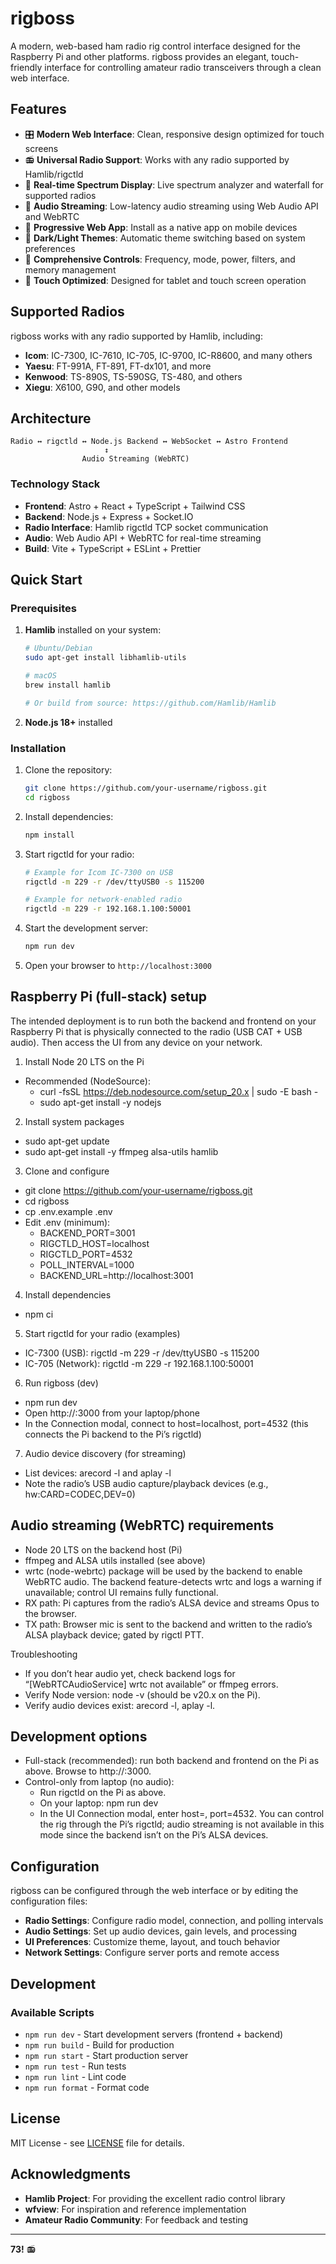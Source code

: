 # rigboss

A modern, web-based ham radio rig control interface designed for the Raspberry Pi and other platforms. rigboss provides an elegant, touch-friendly interface for controlling amateur radio transceivers through a clean web interface.

## Features

- 🎛️ **Modern Web Interface**: Clean, responsive design optimized for touch screens
- 📻 **Universal Radio Support**: Works with any radio supported by Hamlib/rigctld
- 🌊 **Real-time Spectrum Display**: Live spectrum analyzer and waterfall for supported radios
- 🎵 **Audio Streaming**: Low-latency audio streaming using Web Audio API and WebRTC
- 📱 **Progressive Web App**: Install as a native app on mobile devices
- 🌙 **Dark/Light Themes**: Automatic theme switching based on system preferences
- 🔧 **Comprehensive Controls**: Frequency, mode, power, filters, and memory management
- 🎯 **Touch Optimized**: Designed for tablet and touch screen operation

## Supported Radios

rigboss works with any radio supported by Hamlib, including:

- **Icom**: IC-7300, IC-7610, IC-705, IC-9700, IC-R8600, and many others
- **Yaesu**: FT-991A, FT-891, FT-dx101, and more
- **Kenwood**: TS-890S, TS-590SG, TS-480, and others
- **Xiegu**: X6100, G90, and other models

## Architecture

```
Radio ↔ rigctld ↔ Node.js Backend ↔ WebSocket ↔ Astro Frontend
                     ↕
                Audio Streaming (WebRTC)
```

### Technology Stack

- **Frontend**: Astro + React + TypeScript + Tailwind CSS
- **Backend**: Node.js + Express + Socket.IO
- **Radio Interface**: Hamlib rigctld TCP socket communication
- **Audio**: Web Audio API + WebRTC for real-time streaming
- **Build**: Vite + TypeScript + ESLint + Prettier

## Quick Start

### Prerequisites

1. **Hamlib** installed on your system:
   ```bash
   # Ubuntu/Debian
   sudo apt-get install libhamlib-utils

   # macOS
   brew install hamlib

   # Or build from source: https://github.com/Hamlib/Hamlib
   ```

2. **Node.js 18+** installed

### Installation

1. Clone the repository:
   ```bash
   git clone https://github.com/your-username/rigboss.git
   cd rigboss
   ```

2. Install dependencies:
   ```bash
   npm install
   ```

3. Start rigctld for your radio:
   ```bash
   # Example for Icom IC-7300 on USB
   rigctld -m 229 -r /dev/ttyUSB0 -s 115200

   # Example for network-enabled radio
   rigctld -m 229 -r 192.168.1.100:50001
   ```

4. Start the development server:
   ```bash
   npm run dev
   ```

5. Open your browser to `http://localhost:3000`

## Raspberry Pi (full-stack) setup

The intended deployment is to run both the backend and frontend on your Raspberry Pi that is physically connected to the radio (USB CAT + USB audio). Then access the UI from any device on your network.

1) Install Node 20 LTS on the Pi
- Recommended (NodeSource):
  - curl -fsSL https://deb.nodesource.com/setup_20.x | sudo -E bash -
  - sudo apt-get install -y nodejs

2) Install system packages
- sudo apt-get update
- sudo apt-get install -y ffmpeg alsa-utils hamlib

3) Clone and configure
- git clone https://github.com/your-username/rigboss.git
- cd rigboss
- cp .env.example .env
- Edit .env (minimum):
  - BACKEND_PORT=3001
  - RIGCTLD_HOST=localhost
  - RIGCTLD_PORT=4532
  - POLL_INTERVAL=1000
  - BACKEND_URL=http://localhost:3001

4) Install dependencies
- npm ci

5) Start rigctld for your radio (examples)
- IC-7300 (USB): rigctld -m 229 -r /dev/ttyUSB0 -s 115200
- IC-705 (Network): rigctld -m 229 -r 192.168.1.100:50001

6) Run rigboss (dev)
- npm run dev
- Open http://<pi-ip>:3000 from your laptop/phone
- In the Connection modal, connect to host=localhost, port=4532 (this connects the Pi backend to the Pi’s rigctld)

7) Audio device discovery (for streaming)
- List devices: arecord -l and aplay -l
- Note the radio’s USB audio capture/playback devices (e.g., hw:CARD=CODEC,DEV=0)

## Audio streaming (WebRTC) requirements

- Node 20 LTS on the backend host (Pi)
- ffmpeg and ALSA utils installed (see above)
- wrtc (node-webrtc) package will be used by the backend to enable WebRTC audio. The backend feature-detects wrtc and logs a warning if unavailable; control UI remains fully functional.
- RX path: Pi captures from the radio’s ALSA device and streams Opus to the browser.
- TX path: Browser mic is sent to the backend and written to the radio’s ALSA playback device; gated by rigctl PTT.

Troubleshooting
- If you don’t hear audio yet, check backend logs for “[WebRTCAudioService] wrtc not available” or ffmpeg errors.
- Verify Node version: node -v (should be v20.x on the Pi).
- Verify audio devices exist: arecord -l, aplay -l.

## Development options

- Full-stack (recommended): run both backend and frontend on the Pi as above. Browse to http://<pi-ip>:3000.
- Control-only from laptop (no audio):
  - Run rigctld on the Pi as above.
  - On your laptop: npm run dev
  - In the UI Connection modal, enter host=<pi-ip>, port=4532. You can control the rig through the Pi’s rigctld; audio streaming is not available in this mode since the backend isn’t on the Pi’s ALSA devices.


## Configuration

rigboss can be configured through the web interface or by editing the configuration files:

- **Radio Settings**: Configure radio model, connection, and polling intervals
- **Audio Settings**: Set up audio devices, gain levels, and processing
- **UI Preferences**: Customize theme, layout, and touch behavior
- **Network Settings**: Configure server ports and remote access

## Development

### Available Scripts

- `npm run dev` - Start development servers (frontend + backend)
- `npm run build` - Build for production
- `npm run start` - Start production server
- `npm run test` - Run tests
- `npm run lint` - Lint code
- `npm run format` - Format code

## License

MIT License - see [LICENSE](LICENSE) file for details.

## Acknowledgments

- **Hamlib Project**: For providing the excellent radio control library
- **wfview**: For inspiration and reference implementation
- **Amateur Radio Community**: For feedback and testing

---

**73!** 📻